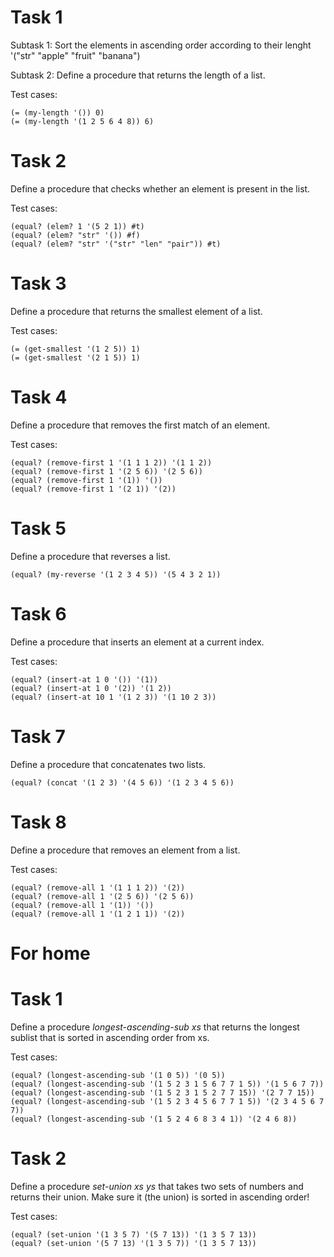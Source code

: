 # Task 1
Subtask 1: Sort the elements in ascending order according to their lenght '("str" "apple" "fruit" "banana")

Subtask 2: Define a procedure that returns the length of a list.

Test cases:

    (= (my-length '()) 0)
    (= (my-length '(1 2 5 6 4 8)) 6)

# Task 2
Define a procedure that checks whether an element is present in the list.

Test cases:
    
    (equal? (elem? 1 '(5 2 1)) #t)
    (equal? (elem? "str" '()) #f)
    (equal? (elem? "str" '("str" "len" "pair")) #t)

# Task 3
Define a procedure that returns the smallest element of a list.

Test cases:

    (= (get-smallest '(1 2 5)) 1)
    (= (get-smallest '(2 1 5)) 1)

# Task 4
Define a procedure that removes the first match of an element.

Test cases:

    (equal? (remove-first 1 '(1 1 1 2)) '(1 1 2))
    (equal? (remove-first 1 '(2 5 6)) '(2 5 6))
    (equal? (remove-first 1 '(1)) '())
    (equal? (remove-first 1 '(2 1)) '(2))

# Task 5
Define a procedure that reverses a list.

    (equal? (my-reverse '(1 2 3 4 5)) '(5 4 3 2 1))

# Task 6
Define a procedure that inserts an element at a current index.

Test cases:

    (equal? (insert-at 1 0 '()) '(1))
    (equal? (insert-at 1 0 '(2)) '(1 2))
    (equal? (insert-at 10 1 '(1 2 3)) '(1 10 2 3))

# Task 7
Define a procedure that concatenates two lists.

    (equal? (concat '(1 2 3) '(4 5 6)) '(1 2 3 4 5 6))

# Task 8
Define a procedure that removes an element from a list.

Test cases:

    (equal? (remove-all 1 '(1 1 1 2)) '(2))
    (equal? (remove-all 1 '(2 5 6)) '(2 5 6))
    (equal? (remove-all 1 '(1)) '())
    (equal? (remove-all 1 '(1 2 1 1)) '(2))

# For home
# Task 1
Define a procedure *longest-ascending-sub xs* that returns the longest sublist that is sorted in ascending order from xs.

Test cases:

    (equal? (longest-ascending-sub '(1 0 5)) '(0 5))
    (equal? (longest-ascending-sub '(1 5 2 3 1 5 6 7 7 1 5)) '(1 5 6 7 7))
    (equal? (longest-ascending-sub '(1 5 2 3 1 5 2 7 7 15)) '(2 7 7 15))
    (equal? (longest-ascending-sub '(1 5 2 3 4 5 6 7 7 1 5)) '(2 3 4 5 6 7 7))
    (equal? (longest-ascending-sub '(1 5 2 4 6 8 3 4 1)) '(2 4 6 8))

# Task 2
Define a procedure *set-union xs ys* that takes two sets of numbers and returns their union. Make sure it (the union) is sorted in ascending order!

Test cases:

    (equal? (set-union '(1 3 5 7) '(5 7 13)) '(1 3 5 7 13))
    (equal? (set-union '(5 7 13) '(1 3 5 7)) '(1 3 5 7 13))